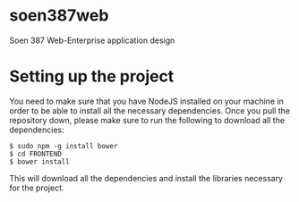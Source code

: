 # soen387web
Soen 387 Web-Enterprise application design

# Setting up the project
You need to make sure that you have NodeJS installed on your machine in order
to be able to install all the necessary dependencies.  Once you pull the repository down,
please make sure to run the following to download all the dependencies:

    $ sudo npm -g install bower
    $ cd FRONTEND
    $ bower install

This will download all the dependencies and install the libraries necessary for
the project.

